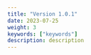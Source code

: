 ```yaml
---
title: "Version 1.0.1"
date: 2023-07-25
weight: 3
keywords: ["keywords"]
description: description
---
```



